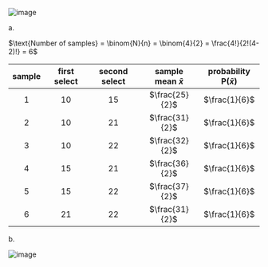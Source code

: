 ![image](https://github.com/user-attachments/assets/c2ec87e9-e63a-49a5-a0b1-892382320126)

a. 

$\text{Number of samples} = \binom{N}{n} = \binom{4}{2} = \frac{4!}{2!(4-2)!} = 6$


| sample |first select | second select | sample mean $\bar x$ | probability P($\bar{x}$)  |
|:------:|:-----------:|:-------------:|:-----------------:|:-------------:|
| 1      | 10          |  15           | $\frac{25}{2}$ | $\frac{1}{6}$ |
| 2      | 10          |  21           | $\frac{31}{2}$ | $\frac{1}{6}$ |
| 3      | 10          |  22           | $\frac{32}{2}$ | $\frac{1}{6}$ |
| 4      | 15          |  21           | $\frac{36}{2}$ | $\frac{1}{6}$ |
| 5      | 15          |  22           | $\frac{37}{2}$ | $\frac{1}{6}$ |
| 6      | 21          |  22           | $\frac{31}{2}$ | $\frac{1}{6}$ |

b.

![image](https://github.com/user-attachments/assets/b19c0ee4-978d-41e3-b825-a2a171251cdd)
